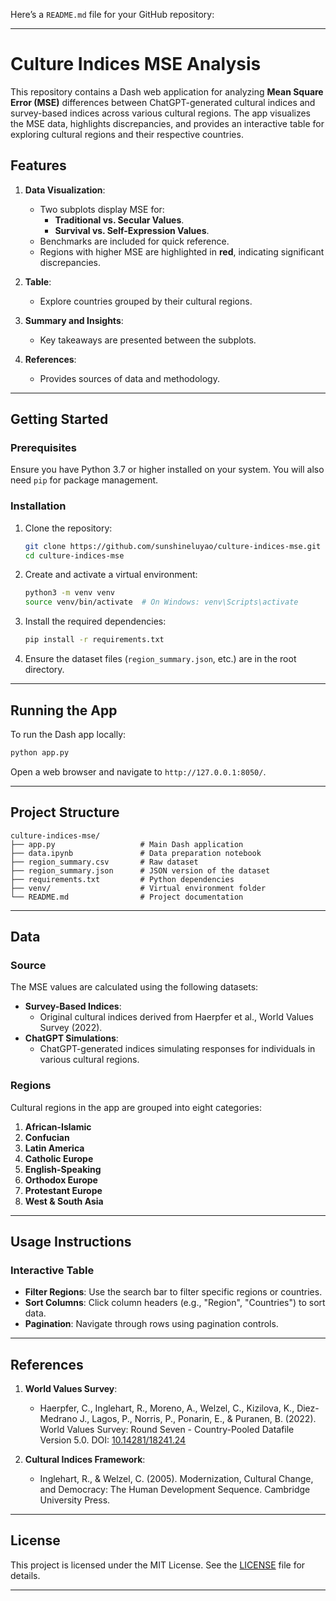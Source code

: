 Here’s a `README.md` file for your GitHub repository:

---

# Culture Indices MSE Analysis

This repository contains a Dash web application for analyzing **Mean Square Error (MSE)** differences between ChatGPT-generated cultural indices and survey-based indices across various cultural regions. The app visualizes the MSE data, highlights discrepancies, and provides an interactive table for exploring cultural regions and their respective countries.

## Features

1. **Data Visualization**:
   - Two subplots display MSE for:
     - **Traditional vs. Secular Values**.
     - **Survival vs. Self-Expression Values**.
   - Benchmarks are included for quick reference.
   - Regions with higher MSE are highlighted in **red**, indicating significant discrepancies.

2. **Table**:
   - Explore countries grouped by their cultural regions.

3. **Summary and Insights**:
   - Key takeaways are presented between the subplots.

4. **References**:
   - Provides sources of data and methodology.

---

## Getting Started

### Prerequisites

Ensure you have Python 3.7 or higher installed on your system. You will also need `pip` for package management.

### Installation

1. Clone the repository:
   ```bash
   git clone https://github.com/sunshineluyao/culture-indices-mse.git
   cd culture-indices-mse
   ```

2. Create and activate a virtual environment:
   ```bash
   python3 -m venv venv
   source venv/bin/activate  # On Windows: venv\Scripts\activate
   ```

3. Install the required dependencies:
   ```bash
   pip install -r requirements.txt
   ```

4. Ensure the dataset files (`region_summary.json`, etc.) are in the root directory.

---

## Running the App

To run the Dash app locally:

```bash
python app.py
```

Open a web browser and navigate to `http://127.0.0.1:8050/`.

---

## Project Structure

```
culture-indices-mse/
├── app.py                   # Main Dash application
├── data.ipynb               # Data preparation notebook
├── region_summary.csv       # Raw dataset
├── region_summary.json      # JSON version of the dataset
├── requirements.txt         # Python dependencies
├── venv/                    # Virtual environment folder
└── README.md                # Project documentation
```

---

## Data

### Source
The MSE values are calculated using the following datasets:
- **Survey-Based Indices**:
  - Original cultural indices derived from Haerpfer et al., World Values Survey (2022).
- **ChatGPT Simulations**:
  - ChatGPT-generated indices simulating responses for individuals in various cultural regions.

### Regions
Cultural regions in the app are grouped into eight categories:
1. **African-Islamic**
2. **Confucian**
3. **Latin America**
4. **Catholic Europe**
5. **English-Speaking**
6. **Orthodox Europe**
7. **Protestant Europe**
8. **West & South Asia**

---

## Usage Instructions

### Interactive Table
- **Filter Regions**: Use the search bar to filter specific regions or countries.
- **Sort Columns**: Click column headers (e.g., "Region", "Countries") to sort data.
- **Pagination**: Navigate through rows using pagination controls.

---

## References

1. **World Values Survey**:
   - Haerpfer, C., Inglehart, R., Moreno, A., Welzel, C., Kizilova, K., Diez-Medrano J., Lagos, P., Norris, P., Ponarin, E., & Puranen, B. (2022). World Values Survey: Round Seven - Country-Pooled Datafile Version 5.0. DOI: [10.14281/18241.24](https://doi.org/10.14281/18241.24)

2. **Cultural Indices Framework**:
   - Inglehart, R., & Welzel, C. (2005). Modernization, Cultural Change, and Democracy: The Human Development Sequence. Cambridge University Press.

---

## License

This project is licensed under the MIT License. See the [LICENSE](LICENSE) file for details.

---

